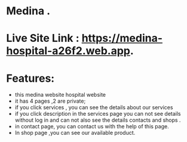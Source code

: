 # Medina .
# Live Site Link : https://medina-hospital-a26f2.web.app.
# Features:
* this medina website hospital website
* it has 4 pages ,2 are private;
* if you click services , you can see the details about our services
* if you click description in the services page you can not see details without log in and can not also see the details contacts and shops .
* in contact page, you can contact us with the help of this  page.
* In shop page ,you can see our available product.
